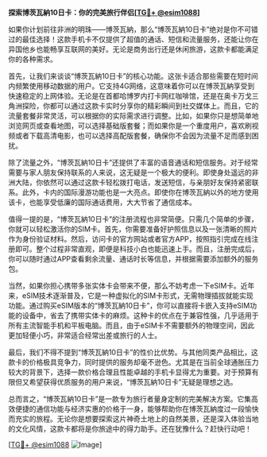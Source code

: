 **探索博茨瓦納10日卡：你的完美旅行伴侣[[TG💪+ @esim1088](https://t.me/s/esim1088)]**

如果你计划前往非洲的明珠——博茨瓦納，那么“博茨瓦納10日卡”绝对是你不可错过的最佳选择！这款手机卡不仅提供了超值的通话、短信和流量服务，还能让你在异国他乡也能畅享互联网的美好。无论是商务出行还是休闲旅游，这款卡都能满足你的各种需求。

首先，让我们来谈谈“博茨瓦納10日卡”的核心功能。这张卡适合那些需要在短时间内频繁使用移动数据的用户。它支持4G网络，这意味着你可以在博茨瓦納享受到快速稳定的上网体验。无论是在首都哈博罗内打卡网红咖啡馆，还是在奥卡万戈三角洲探险，你都可以通过这款卡实时分享你的精彩瞬间到社交媒体上。而且，它的流量套餐非常灵活，可以根据你的实际需求进行调整。比如，如果你只是想简单地浏览网页或查看地图，可以选择基础版套餐；而如果你是一个重度用户，喜欢刷视频或者下载高清电影，也可以选择高配版套餐，确保你不会因为流量不足而感到困扰。

除了流量之外，“博茨瓦納10日卡”还提供了丰富的语音通话和短信服务。对于经常需要与家人朋友保持联系的人来说，这无疑是一个极大的便利。即使身处遥远的非洲大陆，你依然可以通过这款卡轻松拨打电话，发送短信，与亲朋好友保持紧密联系。此外，卡内的国际漫游功能也是一大亮点。即使你在博茨瓦納以外的地方使用该卡，也能享受低廉的国际通话费用，大大节省了通信成本。

值得一提的是，“博茨瓦納10日卡”的注册流程也非常简便。只需几个简单的步骤，你就可以轻松激活你的SIM卡。首先，你需要准备好护照信息以及一张清晰的照片作为身份验证材料。然后，访问卡的官方网站或者官方APP，按照指引完成在线注册即可。整个过程非常直观，即便是科技小白也能迅速上手。而且，注册完成后，你可以随时通过APP查看剩余流量、通话时长等信息，并根据需要添加额外的服务包。

当然，如果你担心携带多张实体卡会带来不便，那么不妨考虑一下eSIM卡。近年来，eSIM技术逐渐普及，它是一种虚拟化的SIM卡形式，无需物理插拔就能实现功能。通过购买eSIM版本的“博茨瓦納10日卡”，你可以直接将卡嵌入支持eSIM功能的设备中，省去了携带实体卡的麻烦。这种卡的优点在于兼容性强，几乎适用于所有主流智能手机和平板电脑。而且，由于eSIM卡不需要额外的物理空间，因此更加轻便小巧，非常适合经常出差或旅行的人士。

最后，我们不得不提到“博茨瓦納10日卡”的性价比优势。与其他同类产品相比，这款卡的价格极具竞争力，同时提供的服务却毫不逊色。尤其是在当前全球通胀压力较大的背景下，选择一款价格合理且性能卓越的手机卡显得尤为重要。对于预算有限但又希望获得优质服务的用户来说，“博茨瓦納10日卡”无疑是理想之选。

总而言之，“博茨瓦納10日卡”是一款专为旅行者量身定制的完美解决方案。它集高效便捷的通信功能与经济实惠的价格于一身，能够帮助你在博茨瓦納度过一段愉快而充实的旅程。无论你是想要探索这片神奇土地上的自然美景，还是深入体验当地的文化风情，这款卡都将是你旅途中的得力助手。还在犹豫什么？赶快行动吧！

[[TG💪+ @esim1088](https://t.me/s/esim1088) ![Image](https://i.postimg.cc/4NQfJmqS/Snipaste-2025-05-13-00-14-12.png)]